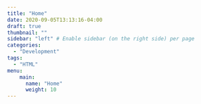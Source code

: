 ```yaml
---
title: "Home"
date: 2020-09-05T13:13:16-04:00
draft: true
thumbnail: ""
sidebar: "left" # Enable sidebar (on the right side) per page
categories:
  - "Development"
tags:
  - "HTML"
menu:
    main:
      name: "Home"
      weight: 10
---
```

